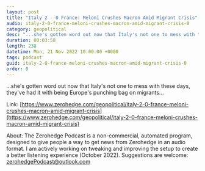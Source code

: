 ```yaml
---
layout: post
title: "Italy 2 - 0 France: Meloni Crushes Macron Amid Migrant Crisis"
audio: italy-2-0-france-meloni-crushes-macron-amid-migrant-crisis-0
category: geopolitical
desc: "...she's gotten word out now that Italy's not one to mess with these days, they've had it with being Europe's punching bag on migrants..."
duration: 00:03:58
length: 238
datetime: Mon, 21 Nov 2022 10:00:00 +0000
tags: podcast
guid: italy-2-0-france-meloni-crushes-macron-amid-migrant-crisis-0
order: 0
---
```

...she's gotten word out now that Italy's not one to mess with these days, they've had it with being Europe's punching bag on migrants...

Link: [https://www.zerohedge.com/geopolitical/italy-2-0-france-meloni-crushes-macron-amid-migrant-crisis](https://www.zerohedge.com/geopolitical/italy-2-0-france-meloni-crushes-macron-amid-migrant-crisis)

About: The Zerohedge Podcast is a non-commercial, automated program, designed to give people a way to get news from Zerohedge in an audio format.  I am actively working on tweaking and improving the setup to create a better listening experience (October 2022).  Suggestions are welcome: [zerohedgePodcast@outlook.com](mailto:zerohedgePodcast@outlook.com)